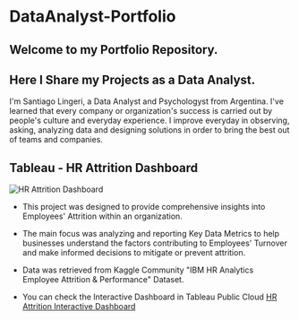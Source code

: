 # DataAnalyst-Portfolio


## Welcome to my Portfolio Repository.
## Here I Share my Projects as a Data Analyst.

I'm Santiago Lingeri, a Data Analyst and Psychologyst from Argentina. 
I've learned that every company or organization's success is carried out by people's culture and everyday experience. 
I improve everyday in observing, asking, analyzing data and designing solutions in order to bring the best out of teams and companies.



## Tableau - HR Attrition Dashboard
![HR Attrition Dashboard](https://github.com/SantiagoLingeri/DataAnalyst-Portfolio/assets/85772100/9b7bc469-160a-44b2-9f14-a33709a6dcac)

* This project was designed to provide comprehensive insights into Employees' Attrition within an organization.

* The main focus was analyzing and reporting Key Data Metrics to help businesses understand the factors contributing to Employees' Turnover and make informed decisions to mitigate or prevent attrition.

* Data was retrieved from Kaggle Community "IBM HR Analytics Employee Attrition & Performance" Dataset.

* You can check the Interactive Dashboard in Tableau Public Cloud
[HR Attrition Interactive Dashboard](https://public.tableau.com/views/HRAttritionDashboard_16871491703650/HRDashboard?:language=es-ES&:display_count=n&:origin=viz_share_link)
